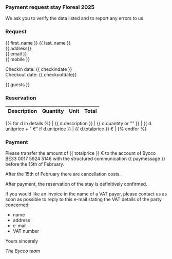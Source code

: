 ### Payment request stay Floreal 2025

We ask you to verify the data listed and to report any errors to us

### Request

{{ first_name }} {{ last_name }}<br>
{{ address}}<br>
{{ email }}<br>
{{ mobile }}<br>

Checkin date: {{ checkindate }}<br>
Checkout date: {{ checkoutdate}}

{{ guests }}

### Reservation

| Description | Quantity | Unit | Total |
|:-------------|:------:|--------:|--------:|
{% for d in details %}
| {{ d.description }} | {{ d.quantity or "" }} | {{ d. unitprice + " €" if d.unitprice }} | {{ d.totalprice }} € |
{% endfor %}

### Payment

Please transfer the amount of {{ totalprice }} € to the account of Bycco
BE33 0017 5924 5146 with the structured communication {{ paymessage }} before the 15th
of February.

After the 15th of February there are cancellation costs.

After payment, the reservation of the stay is definitively confirmed.

If you would like an invoice in the name of a VAT payer, please contact us as soon as possible
to reply to this e-mail stating the VAT details of the party concerned:

- name
- address
- e-mail
- VAT number

Yours sincerely

_The Bycco team_
